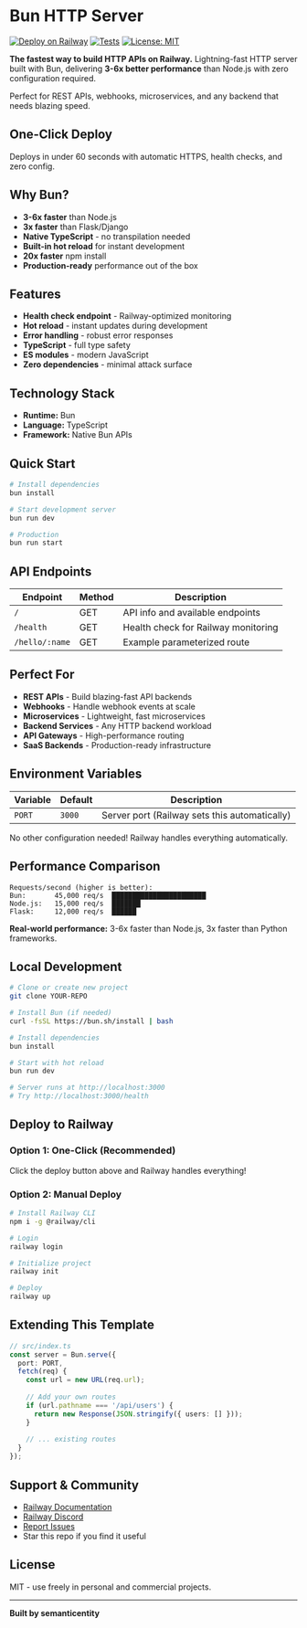 # Bun HTTP Server

[![Deploy on Railway](https://railway.app/button.svg)](https://railway.app/new/template?template=https://github.com/semanticentity/railway-bun-templates/tree/main/bun-http-server)
[![Tests](https://github.com/semanticentity/railway-bun-templates/workflows/Tests/badge.svg)](https://github.com/semanticentity/railway-bun-templates/actions)
[![License: MIT](https://img.shields.io/badge/License-MIT-yellow.svg)](https://opensource.org/licenses/MIT)

**The fastest way to build HTTP APIs on Railway.** Lightning-fast HTTP server built with Bun, delivering **3-6x better performance** than Node.js with zero configuration required.

Perfect for REST APIs, webhooks, microservices, and any backend that needs blazing speed.

## One-Click Deploy

Deploys in under 60 seconds with automatic HTTPS, health checks, and zero config.

## Why Bun?

- **3-6x faster** than Node.js
- **3x faster** than Flask/Django
- **Native TypeScript** - no transpilation needed
- **Built-in hot reload** for instant development
- **20x faster** npm install
- **Production-ready** performance out of the box

## Features

- **Health check endpoint** - Railway-optimized monitoring
- **Hot reload** - instant updates during development
- **Error handling** - robust error responses
- **TypeScript** - full type safety
- **ES modules** - modern JavaScript
- **Zero dependencies** - minimal attack surface

## Technology Stack

- **Runtime:** Bun
- **Language:** TypeScript
- **Framework:** Native Bun APIs

## Quick Start

```bash
# Install dependencies
bun install

# Start development server
bun run dev

# Production
bun run start
```

## API Endpoints

| Endpoint | Method | Description |
|----------|--------|-------------|
| `/` | GET | API info and available endpoints |
| `/health` | GET | Health check for Railway monitoring |
| `/hello/:name` | GET | Example parameterized route |

## Perfect For

- **REST APIs** - Build blazing-fast API backends
- **Webhooks** - Handle webhook events at scale
- **Microservices** - Lightweight, fast microservices
- **Backend Services** - Any HTTP backend workload
- **API Gateways** - High-performance routing
- **SaaS Backends** - Production-ready infrastructure

## Environment Variables

| Variable | Default | Description |
|----------|---------|-------------|
| `PORT` | `3000` | Server port (Railway sets this automatically) |

No other configuration needed! Railway handles everything automatically.

## Performance Comparison

```
Requests/second (higher is better):
Bun:       45,000 req/s  ███████████████████████ 
Node.js:   15,000 req/s  ███████
Flask:     12,000 req/s  ██████
```

**Real-world performance:** 3-6x faster than Node.js, 3x faster than Python frameworks.

## Local Development

```bash
# Clone or create new project
git clone YOUR-REPO

# Install Bun (if needed)
curl -fsSL https://bun.sh/install | bash

# Install dependencies
bun install

# Start with hot reload
bun run dev

# Server runs at http://localhost:3000
# Try http://localhost:3000/health
```

## Deploy to Railway

### Option 1: One-Click (Recommended)
Click the deploy button above and Railway handles everything!

### Option 2: Manual Deploy
```bash
# Install Railway CLI
npm i -g @railway/cli

# Login
railway login

# Initialize project
railway init

# Deploy
railway up
```

## Extending This Template

```typescript
// src/index.ts
const server = Bun.serve({
  port: PORT,
  fetch(req) {
    const url = new URL(req.url);
    
    // Add your own routes
    if (url.pathname === '/api/users') {
      return new Response(JSON.stringify({ users: [] }));
    }
    
    // ... existing routes
  }
});
```

## Support & Community

- [Railway Documentation](https://docs.railway.com)
- [Railway Discord](https://discord.gg/railway)
- [Report Issues](https://github.com/semanticentity/railway-bun-templates/issues)
- Star this repo if you find it useful

## License

MIT - use freely in personal and commercial projects.

---

**Built by semanticentity**
